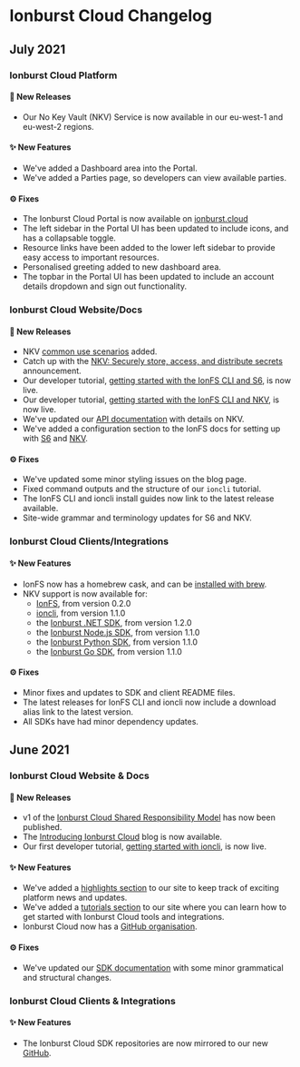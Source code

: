 # Ionburst Cloud Changelog

## July 2021

### Ionburst Cloud Platform

#### 🚀 New Releases

- Our No Key Vault (NKV) Service is now available in our eu-west-1 and eu-west-2 regions.

#### ✨ New Features

- We've added a Dashboard area into the Portal.
- We've added a Parties page, so developers can view available parties.

#### ⚙️ Fixes

- The Ionburst Cloud Portal is now available on [ionburst.cloud](https://portal.ionburst.cloud)
- The left sidebar in the Portal UI has been updated to include icons, and has a collapsable toggle.
- Resource links have been added to the lower left sidebar to provide easy access to important resources.
- Personalised greeting added to new dashboard area.
- The topbar in the Portal UI has been updated to include an account details dropdown and sign out functionality.

### Ionburst Cloud Website/Docs

#### 🚀 New Releases

- NKV [common use scenarios](https://ionburst.cloud/docs/common-use-scenarios#no-key-vault-nkv) added.
- Catch up with the [NKV: Securely store, access, and distribute secrets](https://ionburst.cloud/highlights/nkv-ultra-secure-secrets-storage-service) announcement.
- Our developer tutorial, [getting started with the IonFS CLI and S6](https://ionburst.cloud/tutorials/get-started-with-ioncli), is now live.
- Our developer tutorial, [getting started with the IonFS CLI and NKV](https://ionburst.cloud/tutorials/get-started-with-ioncli), is now live.
- We've updated our [API documentation](https://ionburst.cloud/docs/secrets) with details on NKV.
- We've added a configuration section to the IonFS docs for setting up with [S6](https://ionburst.cloud/docs/ionfs/s6-configuration) and [NKV](https://ionburst.cloud/docs/ionfs/nkv-configuration).

#### ⚙️ Fixes

- We've updated some minor styling issues on the blog page.
- Fixed command outputs and the structure of our `ioncli` tutorial.
- The IonFS CLI and ioncli install guides now link to the latest release available.
- Site-wide grammar and terminology updates for S6 and NKV.

### Ionburst Cloud Clients/Integrations

#### ✨ New Features

- IonFS now has a homebrew cask, and can be [installed with brew](https://github.com/ionburstcloud/homebrew-ionfs).
- NKV support is now available for:
  - [IonFS](https://github.com/ionburstcloud/IonFS), from version 0.2.0
  - [ioncli](https://github.com/ionburstcloud/ionburst-sdk-go), from version 1.1.0
  - the [Ionburst .NET SDK](https://github.com/ionburstcloud/ionburst-sdk-net), from version 1.2.0
  - the [Ionburst Node.js SDK](https://github.com/ionburstcloud/ionburst-sdk-javascript), from version 1.1.0
  - the [Ionburst Python SDK](https://github.com/ionburstcloud/ionburst-sdk-python), from version 1.1.0
  - the [Ionburst Go SDK](https://github.com/ionburstcloud/ionburst-sdk-go), from version 1.1.0

#### ⚙️ Fixes

- Minor fixes and updates to SDK and client README files.
- The latest releases for IonFS CLI and ioncli now include a download alias link to the latest version.
- All SDKs have had minor dependency updates.

## June 2021

### Ionburst Cloud Website & Docs

#### 🚀 New Releases

- v1 of the [Ionburst Cloud Shared Responsibility Model](https://ionburst.cloud/docs/shared-responsibility-model) has now been published.
- The [Introducing Ionburst Cloud](https://ionburst.cloud/blog/introducing-ionburst-cloud) blog is now available.
- Our first developer tutorial, [getting started with ioncli](https://ionburst.cloud/tutorials/get-started-with-ioncli), is now live.

#### ✨ New Features

- We've added a [highlights section](https://ionburst.cloud/highlights) to our site to keep track of exciting platform news and updates.
- We've added a [tutorials section](https://ionburst.cloud/tutorials) to our site where you can learn how to get started with Ionburst Cloud tools and integrations.
- Ionburst Cloud now has a [GitHub organisation](https://github.com/ionburstcloud).

#### ⚙️ Fixes

- We've updated our [SDK documentation](https://ionburst.cloud/docs/sdk) with some minor grammatical and structural changes.

### Ionburst Cloud Clients & Integrations

#### ✨ New Features

- The Ionburst Cloud SDK repositories are now mirrored to our new [GitHub](https://github.com/ionburstcloud).

